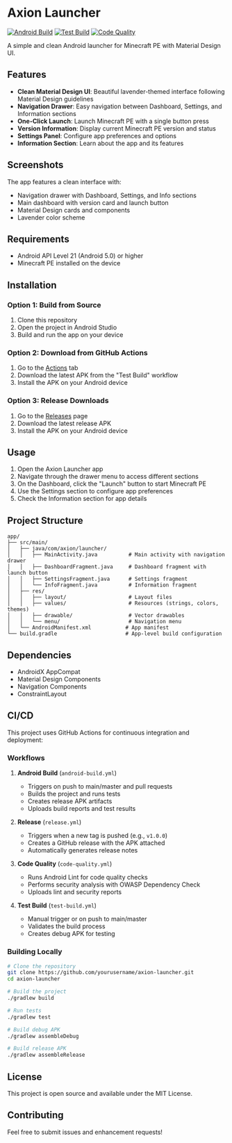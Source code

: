 # Axion Launcher

[![Android Build](https://github.com/yourusername/axion-launcher/workflows/Android%20Build/badge.svg)](https://github.com/yourusername/axion-launcher/actions)
[![Test Build](https://github.com/yourusername/axion-launcher/workflows/Test%20Build/badge.svg)](https://github.com/yourusername/axion-launcher/actions)
[![Code Quality](https://github.com/yourusername/axion-launcher/workflows/Code%20Quality/badge.svg)](https://github.com/yourusername/axion-launcher/actions)

A simple and clean Android launcher for Minecraft PE with Material Design UI.

## Features

- **Clean Material Design UI**: Beautiful lavender-themed interface following Material Design guidelines
- **Navigation Drawer**: Easy navigation between Dashboard, Settings, and Information sections
- **One-Click Launch**: Launch Minecraft PE with a single button press
- **Version Information**: Display current Minecraft PE version and status
- **Settings Panel**: Configure app preferences and options
- **Information Section**: Learn about the app and its features

## Screenshots

The app features a clean interface with:
- Navigation drawer with Dashboard, Settings, and Info sections
- Main dashboard with version card and launch button
- Material Design cards and components
- Lavender color scheme

## Requirements

- Android API Level 21 (Android 5.0) or higher
- Minecraft PE installed on the device

## Installation

### Option 1: Build from Source
1. Clone this repository
2. Open the project in Android Studio
3. Build and run the app on your device

### Option 2: Download from GitHub Actions
1. Go to the [Actions](https://github.com/yourusername/axion-launcher/actions) tab
2. Download the latest APK from the "Test Build" workflow
3. Install the APK on your Android device

### Option 3: Release Downloads
1. Go to the [Releases](https://github.com/yourusername/axion-launcher/releases) page
2. Download the latest release APK
3. Install the APK on your Android device

## Usage

1. Open the Axion Launcher app
2. Navigate through the drawer menu to access different sections
3. On the Dashboard, click the "Launch" button to start Minecraft PE
4. Use the Settings section to configure app preferences
5. Check the Information section for app details

## Project Structure

```
app/
├── src/main/
│   ├── java/com/axion/launcher/
│   │   ├── MainActivity.java          # Main activity with navigation drawer
│   │   ├── DashboardFragment.java     # Dashboard fragment with launch button
│   │   ├── SettingsFragment.java      # Settings fragment
│   │   └── InfoFragment.java          # Information fragment
│   ├── res/
│   │   ├── layout/                    # Layout files
│   │   ├── values/                    # Resources (strings, colors, themes)
│   │   ├── drawable/                  # Vector drawables
│   │   └── menu/                      # Navigation menu
│   └── AndroidManifest.xml           # App manifest
└── build.gradle                      # App-level build configuration
```

## Dependencies

- AndroidX AppCompat
- Material Design Components
- Navigation Components
- ConstraintLayout

## CI/CD

This project uses GitHub Actions for continuous integration and deployment:

### Workflows

1. **Android Build** (`android-build.yml`)
   - Triggers on push to main/master and pull requests
   - Builds the project and runs tests
   - Creates release APK artifacts
   - Uploads build reports and test results

2. **Release** (`release.yml`)
   - Triggers when a new tag is pushed (e.g., `v1.0.0`)
   - Creates a GitHub release with the APK attached
   - Automatically generates release notes

3. **Code Quality** (`code-quality.yml`)
   - Runs Android Lint for code quality checks
   - Performs security analysis with OWASP Dependency Check
   - Uploads lint and security reports

4. **Test Build** (`test-build.yml`)
   - Manual trigger or on push to main/master
   - Validates the build process
   - Creates debug APK for testing

### Building Locally

```bash
# Clone the repository
git clone https://github.com/yourusername/axion-launcher.git
cd axion-launcher

# Build the project
./gradlew build

# Run tests
./gradlew test

# Build debug APK
./gradlew assembleDebug

# Build release APK
./gradlew assembleRelease
```

## License

This project is open source and available under the MIT License.

## Contributing

Feel free to submit issues and enhancement requests!
